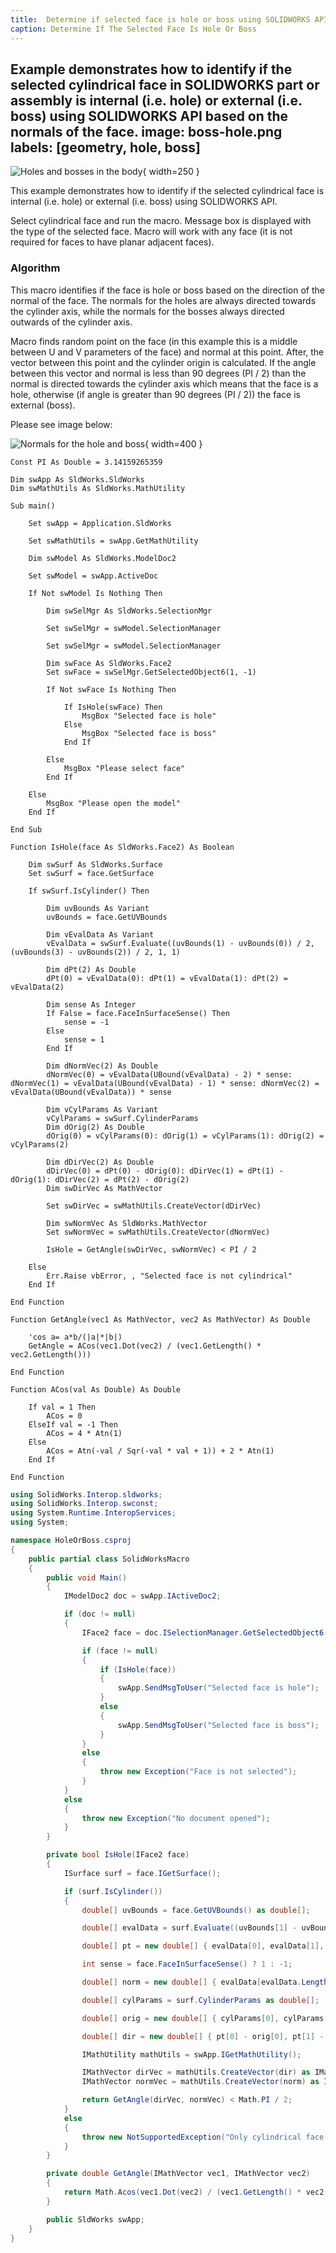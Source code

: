 ```yaml
---
title:  Determine if selected face is hole or boss using SOLIDWORKS API
caption: Determine If The Selected Face Is Hole Or Boss
---
```

 Example demonstrates how to identify if the selected cylindrical face in SOLIDWORKS part or assembly is internal (i.e. hole) or external (i.e. boss) using SOLIDWORKS API based on the normals of the face.
image: boss-hole.png
labels: [geometry, hole, boss]
---
![Holes and bosses in the body](boss-hole.png){ width=250 }

This example demonstrates how to identify if the selected cylindrical face is internal (i.e. hole) or external (i.e. boss) using SOLIDWORKS API.

Select cylindrical face and run the macro. Message box is displayed with the type of the selected face. Macro will work with any face (it is not required for faces to have planar adjacent faces).

### Algorithm

This macro identifies if the face is hole or boss based on the direction of the normal of the face. The normals for the holes are always directed towards the cylinder axis, while the normals for the bosses always directed outwards of the cylinder axis.

Macro finds random point on the face (in this example this is a middle between U and V parameters of the face) and normal at this point. After, the vector between this point and the cylinder origin is calculated. If the angle between this vector and normal is less than 90 degrees (PI / 2) than the normal is directed towards the cylinder axis which means that the face is a hole, otherwise (if angle is greater than 90 degrees (PI / 2)) the face is external (boss).

Please see image below:

![Normals for the hole and boss](inner-face-outer-face.png){ width=400 }

~~~vba
Const PI As Double = 3.14159265359

Dim swApp As SldWorks.SldWorks
Dim swMathUtils As SldWorks.MathUtility

Sub main()

    Set swApp = Application.SldWorks
        
    Set swMathUtils = swApp.GetMathUtility
        
    Dim swModel As SldWorks.ModelDoc2
    
    Set swModel = swApp.ActiveDoc
    
    If Not swModel Is Nothing Then
    
        Dim swSelMgr As SldWorks.SelectionMgr
        
        Set swSelMgr = swModel.SelectionManager
        
        Set swSelMgr = swModel.SelectionManager

        Dim swFace As SldWorks.Face2
        Set swFace = swSelMgr.GetSelectedObject6(1, -1)
        
        If Not swFace Is Nothing Then
            
            If IsHole(swFace) Then
                MsgBox "Selected face is hole"
            Else
                MsgBox "Selected face is boss"
            End If
            
        Else
            MsgBox "Please select face"
        End If
        
    Else
        MsgBox "Please open the model"
    End If
    
End Sub

Function IsHole(face As SldWorks.Face2) As Boolean
    
    Dim swSurf As SldWorks.Surface
    Set swSurf = face.GetSurface
    
    If swSurf.IsCylinder() Then
    
        Dim uvBounds As Variant
        uvBounds = face.GetUVBounds
        
        Dim vEvalData As Variant
        vEvalData = swSurf.Evaluate((uvBounds(1) - uvBounds(0)) / 2, (uvBounds(3) - uvBounds(2)) / 2, 1, 1)
        
        Dim dPt(2) As Double
        dPt(0) = vEvalData(0): dPt(1) = vEvalData(1): dPt(2) = vEvalData(2)
        
        Dim sense As Integer
        If False = face.FaceInSurfaceSense() Then
            sense = -1
        Else
            sense = 1
        End If
        
        Dim dNormVec(2) As Double
        dNormVec(0) = vEvalData(UBound(vEvalData) - 2) * sense: dNormVec(1) = vEvalData(UBound(vEvalData) - 1) * sense: dNormVec(2) = vEvalData(UBound(vEvalData)) * sense
        
        Dim vCylParams As Variant
        vCylParams = swSurf.CylinderParams
        Dim dOrig(2) As Double
        dOrig(0) = vCylParams(0): dOrig(1) = vCylParams(1): dOrig(2) = vCylParams(2)
        
        Dim dDirVec(2) As Double
        dDirVec(0) = dPt(0) - dOrig(0): dDirVec(1) = dPt(1) - dOrig(1): dDirVec(2) = dPt(2) - dOrig(2)
        Dim swDirVec As MathVector
        
        Set swDirVec = swMathUtils.CreateVector(dDirVec)
        
        Dim swNormVec As SldWorks.MathVector
        Set swNormVec = swMathUtils.CreateVector(dNormVec)
        
        IsHole = GetAngle(swDirVec, swNormVec) < PI / 2
        
    Else
        Err.Raise vbError, , "Selected face is not cylindrical"
    End If
    
End Function

Function GetAngle(vec1 As MathVector, vec2 As MathVector) As Double
    
    'cos a= a*b/(|a|*|b|)
    GetAngle = ACos(vec1.Dot(vec2) / (vec1.GetLength() * vec2.GetLength()))
    
End Function

Function ACos(val As Double) As Double
    
    If val = 1 Then
        ACos = 0
    ElseIf val = -1 Then
        ACos = 4 * Atn(1)
    Else
        ACos = Atn(-val / Sqr(-val * val + 1)) + 2 * Atn(1)
    End If
    
End Function
~~~


~~~cs
using SolidWorks.Interop.sldworks;
using SolidWorks.Interop.swconst;
using System.Runtime.InteropServices;
using System;

namespace HoleOrBoss.csproj
{
    public partial class SolidWorksMacro
    {
        public void Main()
        {
            IModelDoc2 doc = swApp.IActiveDoc2;

            if (doc != null)
            {
                IFace2 face = doc.ISelectionManager.GetSelectedObject6(1, -1) as IFace2;

                if (face != null)
                {
                    if (IsHole(face))
                    {
                        swApp.SendMsgToUser("Selected face is hole");
                    }
                    else
                    {
                        swApp.SendMsgToUser("Selected face is boss");
                    }
                }
                else
                {
                    throw new Exception("Face is not selected");
                }
            }
            else
            {
                throw new Exception("No document opened");
            }
        }

        private bool IsHole(IFace2 face)
        {
            ISurface surf = face.IGetSurface();

            if (surf.IsCylinder())
            {
                double[] uvBounds = face.GetUVBounds() as double[];

                double[] evalData = surf.Evaluate((uvBounds[1] - uvBounds[0]) / 2, (uvBounds[3] - uvBounds[2]) / 2, 1, 1) as double[];

                double[] pt = new double[] { evalData[0], evalData[1], evalData[2] };

                int sense = face.FaceInSurfaceSense() ? 1 : -1;

                double[] norm = new double[] { evalData[evalData.Length - 3] * sense, evalData[evalData.Length - 2] * sense, evalData[evalData.Length - 1] * sense };

                double[] cylParams = surf.CylinderParams as double[];

                double[] orig = new double[] { cylParams[0], cylParams[1], cylParams[2] };

                double[] dir = new double[] { pt[0] - orig[0], pt[1] - orig[1], pt[2] - orig[2] };

                IMathUtility mathUtils = swApp.IGetMathUtility();

                IMathVector dirVec = mathUtils.CreateVector(dir) as IMathVector;
                IMathVector normVec = mathUtils.CreateVector(norm) as IMathVector;

                return GetAngle(dirVec, normVec) < Math.PI / 2;
            }
            else
            {
                throw new NotSupportedException("Only cylindrical face is supported");
            }
        }

        private double GetAngle(IMathVector vec1, IMathVector vec2)
        {
            return Math.Acos(vec1.Dot(vec2) / (vec1.GetLength() * vec2.GetLength()));
        }

        public SldWorks swApp;
    }
}
~~~
